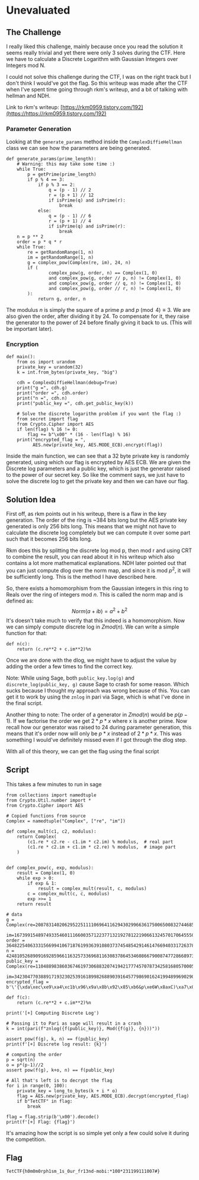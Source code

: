 # Unevaluated
## The Challenge
I really liked this challenge, mainly because once you read the solution it seems really trivial and yet there were only 3 solves during the CTF. Here we have to calculate a Discrete Logarithm with Gaussian Integers over Integers mod N.

I could not solve this challenge during the CTF, I was on the right track but I don't think I would've got the flag. So this writeup was made after the CTF when I've spent time going through rkm's writeup, and a bit of talking with hellman and NDH.

Link to rkm's writeup: [https://rkm0959.tistory.com/192](https://https://rkm0959.tistory.com/192)

### Parameter Generation
Looking at the `generate_params` method inside the `ComplexDiffieHellman` class we can see how the parameters are being generated. 
```python=
def generate_params(prime_length):
    # Warning: this may take some time :)
    while True:
        p = getPrime(prime_length)
        if p % 4 == 3:
            if p % 3 == 2:
                q = (p - 1) // 2
                r = (p + 1) // 12
                if isPrime(q) and isPrime(r):
                    break
            else:
                q = (p - 1) // 6
                r = (p + 1) // 4
                if isPrime(q) and isPrime(r):
                    break
    n = p ** 2
    order = p * q * r
    while True:
        re = getRandomRange(1, n)
        im = getRandomRange(1, n)
        g = complex_pow(Complex(re, im), 24, n)
        if (
                complex_pow(g, order, n) == Complex(1, 0)
                and complex_pow(g, order // p, n) != Complex(1, 0)
                and complex_pow(g, order // q, n) != Complex(1, 0)
                and complex_pow(g, order // r, n) != Complex(1, 0)
        ):
            return g, order, n
```
The modulus $n$ is  simply the square of a prime $p$ and $p \pmod 4 \equiv 3$. We are also given the order, after dividing it by 24. To compensate for it, they raise the generator to the power of 24 before finally giving it back to us. (This will be important later).

### Encryption
```python=
def main():
    from os import urandom
    private_key = urandom(32)
    k = int.from_bytes(private_key, "big")

    cdh = ComplexDiffieHellman(debug=True)
    print("g =", cdh.g)
    print("order =", cdh.order)
    print("n =", cdh.n)
    print("public_key =", cdh.get_public_key(k))

    # Solve the discrete logarithm problem if you want the flag :)
    from secret import flag
    from Crypto.Cipher import AES
    if len(flag) % 16 != 0:
        flag += b"\x00" * (16 - len(flag) % 16)
    print("encrypted_flag = ",
          AES.new(private_key, AES.MODE_ECB).encrypt(flag))
```
Inside the main function, we can see that a 32 byte private key is randomly generated, using which our flag is encrypted by AES ECB. We are given the Discrete log parameters and a public key, which is just the generator raised to the power of our secret key. So like the comment says, we just have to solve the discrete log to get the private key and then we can have our flag.

## Solution Idea
First off, as rkm points out in his writeup, there is a flaw in the key generation. The order of the ring is ~384 bits long but the AES private key generated is only 256 bits long. This means that we might not have to calculate the discrete log completely but we can compute it over some part such that it becomes 256 bits long.

Rkm does this by splitting the discrete log mod p, then mod r and using CRT to combine the result, you can read about it in his writeup which also contains a lot more mathematical explanations. NDH later pointed out that you can just compute dlog over the norm map, and since it is mod $p^2$, it will be sufficiently long. This is the method I have described here.

So, there exists a homomorphism from the Gaussian integers in this ring to Reals over the ring of integers mod $n$. This is called the norm map and is defined as:
$$
Norm(a + ib) = a^2 + b^2
$$
It's doesn't take much to verify that this indeed is a homomorphism.
Now we can simply compute discrete log in $Zmod(n)$. We can write a simple function for that:
```python=
def n(c):
    return (c.re**2 + c.im**2)%n
```

Once we are done with the dlog, we might have to adjust the value by adding the order a few times to find the correct key.

Note: While using Sage, both `public_key.log(g)` and `discrete_log(public_key, g)` cause Sage to crash for some reason. Which sucks because I thought my approach was wrong because of this. You can get it to work by using the `znlog` in pari via Sage, which is what I've done in the final script.

Another thing to note: The order of a generator in $Zmod(n)$ would be $p(p-1)$. If we factorise the order we get $2*p*x$ where x is another prime. Now recall how our generator was raised to 24 during parameter generation, this means that it's order now will only be $p*x$ instead of $2*p*x$. This was something I would've definitely missed even if I got through the dlog step.

With all of this theory, we can get the flag using the final script

## Script
This takes a few minutes to run in sage
```python=
from collections import namedtuple
from Crypto.Util.number import *
from Crypto.Cipher import AES

# Copied functions from source
Complex = namedtuple("Complex", ["re", "im"])

def complex_mult(c1, c2, modulus):
    return Complex(
        (c1.re * c2.re - c1.im * c2.im) % modulus,  # real part
        (c1.re * c2.im + c1.im * c2.re) % modulus,  # image part
    )


def complex_pow(c, exp, modulus):
    result = Complex(1, 0)
    while exp > 0:
        if exp & 1:
            result = complex_mult(result, c, modulus)
        c = complex_mult(c, c, modulus)
        exp >>= 1
    return result

# data
g = Complex(re=20878314020629522511110696411629430299663617500650083274468525283663940214962,
            im=16739915489749335460111660035712237713219278122190661324570170645550234520364)
order = 364822540633315669941067187619936391080373745485429146147669403317263780363306505857156064209602926535333071909491
n = 42481052689091692859661163257336968116308378645346086679008747728668973847769
public_key = Complex(re=11048898386036746197306883207419421777457078734258168057000593553461884996107,
                     im=34230477038891719323025391618998268890391645779869016241994899690290519616973)
encrypted_flag = b'\'{\xda\xec\xe9\xa4\xc1b\x96\x9a\x8b\x92\x85\xb6&p\xe6W\x8axC)\xa7\x0f(N\xa1\x0b\x05\x19@<T>L9!\xb7\x9e3\xbc\x99\xf0\x8f\xb3\xacZ:\xb3\x1c\xb9\xb7;\xc7\x8a:\xb7\x10\xbd\x07"\xad\xc5\x84'

def f(c):
    return (c.re**2 + c.im**2)%n

print('[+] Computing Discrete Log')

# Passing it to Pari as sage will result in a crash
k = int(pari(f"znlog({f(public_key)}, Mod({f(g)}, {n}))"))

assert pow(f(g), k, n) == f(public_key)
print(f'[+] Discrete log result: {k}')

# computing the order
p = sqrt(n)
o = p*(p-1)//2
assert pow(f(g), k+o, n) == f(public_key)

# All that's left is to decrypt the flag
for i in range(0, 100):
    private_key = long_to_bytes(k + i * o)
    flag = AES.new(private_key, AES.MODE_ECB).decrypt(encrypted_flag)
    if b"TetCTF" in flag:
        break

flag = flag.strip(b'\x00').decode()
print(f'[+] Flag: {flag}')
```

It's amazing how the script is so simple yet only a few could solve it during the competition.

## Flag
```
TetCTF{h0m0m0rph1sm_1s_0ur_fr13nd-mobi:*100*231199111007#}
```
